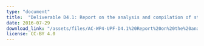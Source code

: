 ```yaml
---
type: "document"
title:  "Deliverable D4.1: Report on the analysis and compilation of state-of-the-art methods for the automatic annotation of music pieces and music samples"
date: 2016-07-29
download_link: "/assets/files/AC-WP4-UPF-D4.1%20Report%20on%20the%20analysis%20and%20compilation%20of%20state-of-the-art%20methods%20for%20the%20automatic%20annotation%20of%20music%20pieces%20and%20music%20samples.pdf"
license: CC-BY 4.0
---
```

